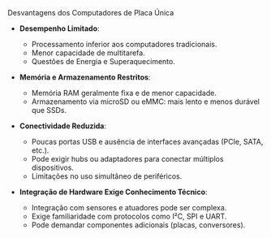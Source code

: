 <div class="cabecalho">
    Desvantagens dos Computadores de Placa Única
</div>

<div class="conteudo regular">

- **Desempenho Limitado**:
    - Processamento inferior aos computadores tradicionais.
    - Menor capacidade de multitarefa.
    - Questões de Energia e Superaquecimento.

- **Memória e Armazenamento Restritos**:
    - Memória RAM geralmente fixa e de menor capacidade.
    - Armazenamento via microSD ou eMMC: mais lento e menos durável que SSDs.

- **Conectividade Reduzida**:
    - Poucas portas USB e ausência de interfaces avançadas (PCIe, SATA, etc.).
    - Pode exigir hubs ou adaptadores para conectar múltiplos dispositivos.
    - Limitações no uso simultâneo de periféricos.

- **Integração de Hardware Exige Conhecimento Técnico**:
    - Integração com sensores e atuadores pode ser complexa.
    - Exige familiaridade com protocolos como I²C, SPI e UART.
    - Pode demandar componentes adicionais (placas, conversores).

</div>
